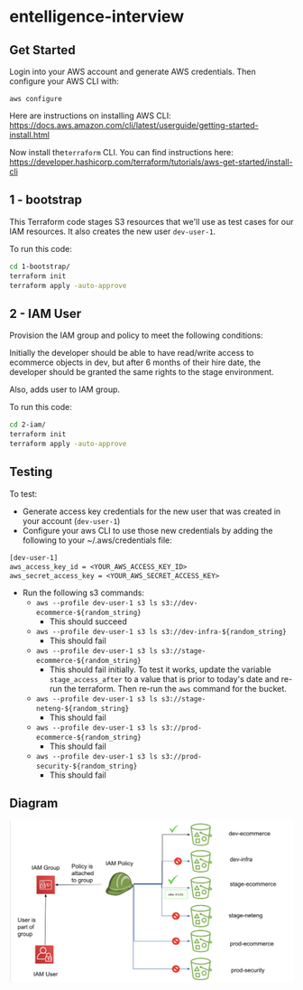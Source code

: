 # entelligence-interview

## Get Started
Login into your AWS account and generate AWS credentials. Then configure your AWS CLI with:
```
aws configure
```

Here are instructions on installing AWS CLI: https://docs.aws.amazon.com/cli/latest/userguide/getting-started-install.html

Now install the`terraform` CLI. You can find instructions here: https://developer.hashicorp.com/terraform/tutorials/aws-get-started/install-cli

## 1 - bootstrap
This Terraform code stages S3 resources that we'll use as test cases for our IAM resources. It also creates the new user `dev-user-1`.

To run this code:
```sh
cd 1-bootstrap/
terraform init
terraform apply -auto-approve
```

## 2 - IAM User
Provision the IAM group and policy to meet the following conditions:

Initially the developer should be able to have read/write access to ecommerce objects in dev, but after 6 months of their hire date, the developer should be granted the same rights to the stage environment.

Also, adds user to IAM group.

To run this code:
```sh
cd 2-iam/
terraform init
terraform apply -auto-approve
```

## Testing
To test:
- Generate access key credentials for the new user that was created in your account (`dev-user-1`)
- Configure your aws CLI to use those new credentials by adding the following to your ~/.aws/credentials file:
```
[dev-user-1]
aws_access_key_id = <YOUR_AWS_ACCESS_KEY_ID>
aws_secret_access_key = <YOUR_AWS_SECRET_ACCESS_KEY>
```
- Run the following s3 commands:
  - `aws --profile dev-user-1 s3 ls s3://dev-ecommerce-${random_string}`
    - This should succeed
  - `aws --profile dev-user-1 s3 ls s3://dev-infra-${random_string}`
    - This should fail
  - `aws --profile dev-user-1 s3 ls s3://stage-ecommerce-${random_string}`
    - This should fail initially. To test it works, update the variable `stage_access_after` to a value that is prior to today's date and re-run the terraform. Then re-run the `aws` command for the bucket.
  - `aws --profile dev-user-1 s3 ls s3://stage-neteng-${random_string}`
    - This should fail
  - `aws --profile dev-user-1 s3 ls s3://prod-ecommerce-${random_string}`
    - This should fail
  - `aws --profile dev-user-1 s3 ls s3://prod-security-${random_string}`
    - This should fail


## Diagram
![alt text](diagram.png "Diagram")